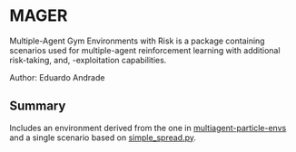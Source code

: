 # MAGER
Multiple-Agent Gym Environments with Risk is a package containing scenarios used for multiple-agent reinforcement learning with additional risk-taking, and, -exploitation capabilities.

Author: Eduardo Andrade

## Summary
Includes an environment derived from the one in [multiagent-particle-envs](../multiagent-particle-envs/multiagent/environment.py) and a single scenario based on [simple_spread.py](../multiagent-particle-envs/multiagent/scenarios/simple_spread.py).
